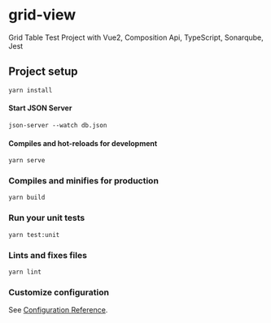 # grid-view
Grid Table Test Project with Vue2, Composition Api, TypeScript, Sonarqube, Jest

## Project setup
```
yarn install
```
#### Start JSON Server
```
json-server --watch db.json
```

#### Compiles and hot-reloads for development
```
yarn serve
```

### Compiles and minifies for production
```
yarn build
```

### Run your unit tests
```
yarn test:unit
```

### Lints and fixes files
```
yarn lint
```

### Customize configuration
See [Configuration Reference](https://cli.vuejs.org/config/).
